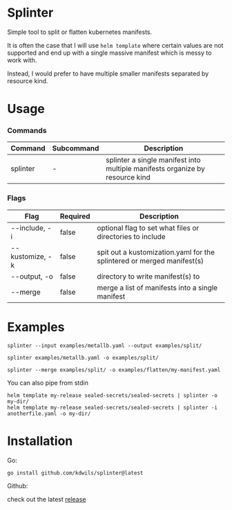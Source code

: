 # Splinter

Simple tool to split or flatten kubernetes manifests. 

It is often the case that I will use `helm template` where certain values are not supported and end up with a single massive manifest which is messy to work with. 

Instead, I would prefer to have multiple smaller manifests separated by resource kind.

# Usage

### Commands
| Command | Subcommand | Description |
| --- | ----------- | --- |
| splinter | - | splinter a single manifest into multiple manifests organize by resource kind |

### Flags
| Flag | Required | Description |
| --- | ----------- | --- |
| --include, -i | false | optional flag to set what files or directories to include
| --kustomize, -k | false | spit out a kustomization.yaml for the splintered or merged manifest(s)
| --output, -o | false | directory to write manifest(s) to
| --merge | false | merge a list of manifests into a single manifest


# Examples

```
splinter --input examples/metallb.yaml --output examples/split/
```

```
splinter examples/metallb.yaml -o examples/split/
```

```
splinter --merge examples/split/ -o examples/flatten/my-manifest.yaml
```

You can also pipe from stdin

```
helm template my-release sealed-secrets/sealed-secrets | splinter -o my-dir/
helm template my-release sealed-secrets/sealed-secrets | splinter -i anotherfile.yaml -o my-dir/
````

# Installation

Go:

`go install github.com/kdwils/splinter@latest`

Github:

check out the latest [release](https://github.com/kdwils/splinter/releases)